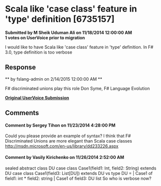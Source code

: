 # Scala like 'case class' feature in 'type' definition [6735157] #

**Submitted by M Sheik Uduman Ali on 11/18/2014 12:00:00 AM**  
**1 votes on UserVoice prior to migration**  

I would like to have Scala like 'case class' feature in 'type' definition. In F# 3.0, type definition is too verbose



## Response ##
** by fslang-admin on 2/14/2015 12:00:00 AM **

F# discriminated unions play this role
Don Syme, F# Language Evolution


**[Original UserVoice Submission](https://fslang.uservoice.com/forums/245727-f-language/suggestions/6735157)**


## Comments ##


#### Comment by Sergey Tihon on 11/23/2014 4:28:00 PM ####
Could you please provide an example of syntax?
I think that F# Discriminated Unions are more elegant than Scala case classes http://msdn.microsoft.com/en-us/library/dd233226.aspx


#### Comment by Vasily Kirichenko on 11/26/2014 2:52:00 AM ####
sealed abstract class DU
case class Case1(field1: Int, field2: String) extends DU
case class Case1(field3: List[DU]) extends DU
vs
type DU =
| Case1 of field1: int * field2: string
| Case1 of field3: DU list
So who is verbose now?

